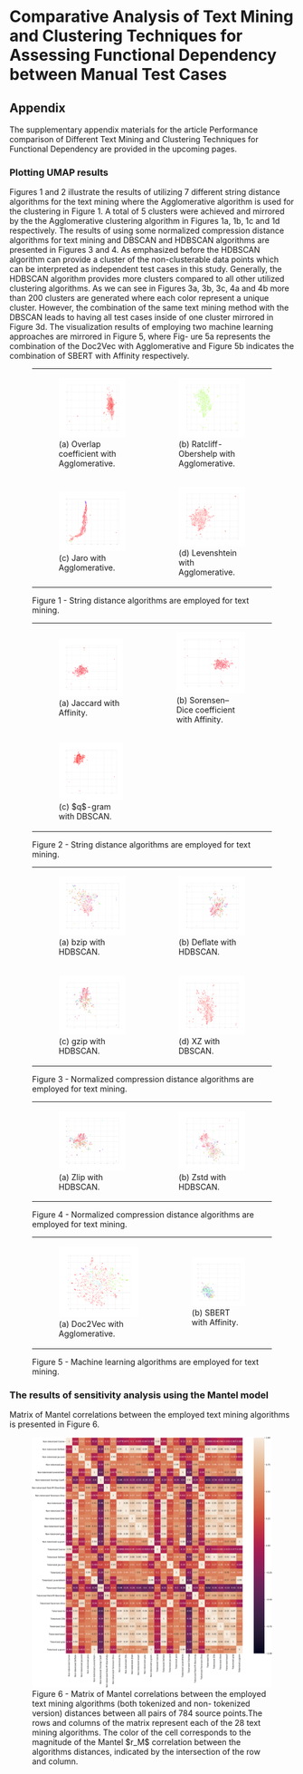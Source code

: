 # Comparative Analysis of Text Mining and Clustering Techniques for Assessing Functional Dependency between Manual Test Cases

## Appendix
The supplementary appendix materials for the article
Performance comparison of Different Text Mining and
Clustering Techniques for Functional Dependency are
provided in the upcoming pages.

### Plotting UMAP results
Figures 1 and 2 illustrate the results of utilizing 7 different string distance algorithms for the text mining
where the Agglomerative algorithm is used for the clustering in Figure 1. A total of 5 clusters were achieved
and mirrored by the the Agglomerative clustering algorithm in Figures 1a, 1b, 1c and 1d respectively.
The results of using some normalized compression
distance algorithms for text mining and DBSCAN
and HDBSCAN algorithms are presented in Figures 3
and 4. As emphasized before the HDBSCAN algorithm can provide a cluster of the non-clusterable data
points which can be interpreted as independent test
cases in this study. Generally, the HDBSCAN algorithm provides more clusters compared to all other
utilized clustering algorithms. As we can see in Figures 3a, 3b, 3c, 4a and 4b more than 200 clusters are
generated where each color represent a unique cluster.
However, the combination of the same text mining
method with the DBSCAN leads to having all test
cases inside of one cluster mirrored in Figure 3d. The
visualization results of employing two machine learning approaches are mirrored in Figure 5, where Fig-
ure 5a represents the combination of the Doc2Vec with
Agglomerative and Figure 5b indicates the combination of SBERT with Affinity respectively.

<figure>
    <table>
    <tr>
    <td><figure><img src="figures/Figure1a-Overlap-Agglomerative.png" alt="Overlap coefficient with Agglomerative." title="Overlap coefficient with Agglomerative." >
    <figcaption>(a) Overlap coefficient with Agglomerative.</figcaption></figure></td>
    <td><figure><img src="figures/Figure1b-RatcliffObershelp-Agglomerative.png" alt="Ratcliff-Obershelp with Agglomerative." title="Ratcliff-Obershelp with Agglomerative." >
    <figcaption>(b) Ratcliff-Obershelp with Agglomerative.</figcaption></figure></td>
    </tr>
    <tr>
    <td><figure><img src="figures/Figure1c-Jaro-Agglomerative.png" alt="Jaro with Agglomerative." title="Jaro with Agglomerative." >
    <figcaption>(c) Jaro with Agglomerative.</figcaption></figure></td>
    <td><figure><img src="figures/Figure1d-Levenshtein-Agglomerative.png" alt="Levenshtein with Agglomerative." title="Levenshtein with Agglomerative." >
    <figcaption>(d) Levenshtein with Agglomerative.</figcaption></figure></td>
    </tr>
    </table>
<figcaption> Figure 1 - String distance algorithms are employed for text mining.
</figcaption>
</figure>

<figure>
    <table>
    <tr>
    <td><figure><img src="figures/Figure2a-Jaccard-Affinity.png" alt="Jaccard with Affinity." title="Jaccard with Affinity." >
    <figcaption>(a) Jaccard with Affinity.</figcaption></figure></td>
    <td><figure><img src="figures/Figure2b-SorensenDice-Affinity.png" alt="Sorensen–Dice coefficient with Affinity." title="Sorensen–Dice coefficient with Affinity." >
    <figcaption>(b) Sorensen–Dice coefficient with Affinity.</figcaption></figure></td>
    </tr>
    <tr>
    <td><figure><img src="figures/Figure2c-qgram-DBSCAN.png" alt="q-gram with DBSCAN." title="q-gram with DBSCAN." >
    <figcaption>(c) $q$-gram with DBSCAN.</figcaption></figure></td>
    </tr>
    </table>
<figcaption> Figure 2 - String distance algorithms are employed for text mining.
</figcaption>
</figure>

<figure>
    <table>
    <tr>
    <td><figure><img src="figures/Figure3a-Bzip2-HDBSCAN.png" alt="bzip with HDBSCAN." title="bzip with HDBSCAN." >
    <figcaption>(a) bzip with HDBSCAN.</figcaption></figure></td>
    <td><figure><img src="figures/Figure3b-Deflate-HDBSCAN.png" alt="Deflate with HDBSCAN." title="Deflate with HDBSCAN." >
    <figcaption>(b) Deflate with HDBSCAN.</figcaption></figure></td>
    </tr>
    <tr>
    <td><figure><img src="figures/Figure3c-Gzip-HDBSCAN.png" alt="gzip with HDBSCAN." title="gzip with HDBSCAN." >
    <figcaption>(c) gzip with HDBSCAN.</figcaption></figure></td>
    <td><figure><img src="figures/Figure3d-Xz-DBSCAN.png" alt="Levenshtein with Agglomerative." title="Levenshtein with Agglomerative." >
    <figcaption>(d) XZ with DBSCAN.</figcaption></figure></td>
    </tr>
    </table>
<figcaption> Figure 3 - Normalized compression distance algorithms are employed for text mining.
</figcaption>
</figure>

<figure>
    <table>
    <tr>
    <td><figure><img src="figures/Figure4a-Zlib-HDBSCAN.png" alt="Zlip with HDBSCAN." title="Zlip with HDBSCAN." >
    <figcaption>(a) Zlip with HDBSCAN.</figcaption></figure></td>
    <td><figure><img src="figures/Figure4b-Zstd-HDBSCAN.png" alt="Zstd with HDBSCAN." title="Zstd with HDBSCAN." >
    <figcaption>(b) Zstd with HDBSCAN.</figcaption></figure></td>
    </tr>
    </table>
<figcaption>Figure 4 - Normalized compression distance algorithms are employed for text mining.</figcaption>
</figure>

<figure>
    <table>
    <tr>
    <td><figure><img src="figures/Figure5a-doc2vec-AgglomerativeClustering_UMAP.png" alt="Doc2Vec with Agglomerative." title="Doc2Vec with Agglomerative." >
    <figcaption>(a) Doc2Vec with Agglomerative.</figcaption></figure></td>
    <td><figure><img src="figures/Figure5b-sbert-Affinity.png" alt="SBERT with Affinity." title="SBERT with Affinity." >
    <figcaption>(b) SBERT with Affinity.</figcaption></figure></td>
    </tr>
    </table>
<figcaption>Figure 5 - Machine learning algorithms are employed for text mining.</figcaption>
</figure>

### The results of sensitivity analysis using the Mantel model

Matrix of Mantel correlations between the employed
text mining algorithms is presented in Figure 6.

<figure>
    <img src="figures/Figure6-Mantel.png" alt="Matrix of Mantel correlations" id="Figure6" title="Matrix of Mantel correlations" >
    <figcaption>Figure 6 - Matrix of Mantel correlations between the employed text mining algorithms (both tokenized and non-
tokenized version) distances between all pairs of 784 source points.The rows and columns of the matrix represent
each of the 28 text mining algorithms. The color of the cell corresponds to the magnitude of the Mantel $r_M$
correlation between the algorithms distances, indicated by the intersection of the row and column.
</figcaption>
</figure>